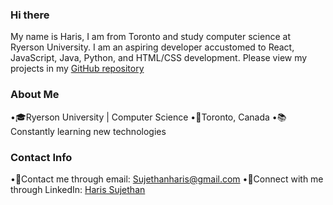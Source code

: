 ### Hi there 

My name is Haris, I am from Toronto and study computer science at Ryerson University. I am an aspiring developer accustomed to React, JavaScript, Java, Python, and HTML/CSS development. Please view my projects in my [GitHub repository](https://github.com/haris-sujethan?tab=repositories)

### About Me

  •🎓Ryerson University | Computer Science
  •📍Toronto, Canada
  •📚Constantly learning new technologies
  
### Contact Info

   •📧Contact me through email: Sujethanharis@gmail.com
   •💼Connect with me through LinkedIn: [Haris Sujethan](https://www.linkedin.com/in/haris-sujethan-3b251921a/)
